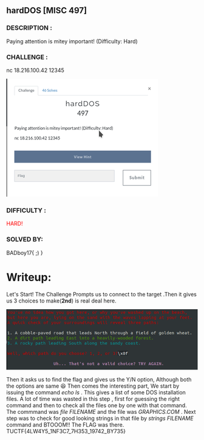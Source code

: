 ##                                              hardDOS [MISC 497]
### DESCRIPTION : 
Paying attention is mitey important! (Difficulty: Hard)
### CHALLENGE   : 
nc 18.216.100.42 12345


![hardDOS](hardDOS.png)
### DIFFICULTY  :
<font color="red">HARD!</font>

### SOLVED BY:
BADboy17{ ;) }


#                                                   Writeup:

                                  
Let's Start! The Challenge Prompts us to connect to the target .Then it gives us 3 choices to make(**2nd**) is real deal here.


![msg1](msg1.png)
                                                  
                                                  
                                                  
Then it asks us to find the flag and gives us the Y/N option, Although both the options are same :laughing: Then comes the interesting part, We start by issuing the command _echo ls_ . This gives a list of some DOS installation files. A lot of time was wasted in this step , first for guessing the right command and then to check all the files one by one with that command.
The commmand was _file FILENAME_ and the file was _GRAPHICS.COM_ . Next step was to check for good looking strings in that file 
by _strings FILENAME_ command and BTOOOM!! The FLAG was there. TUCTF{4LW4Y5_1NF3C7_7H353_19742_BY735}

   
